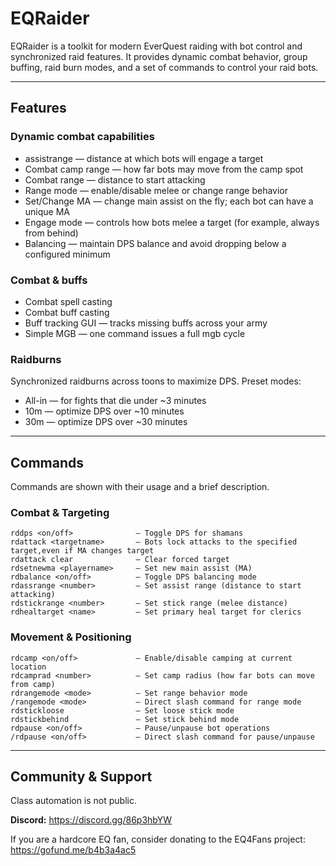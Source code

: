 # EQRaider

EQRaider is a toolkit for modern EverQuest raiding with bot control and synchronized raid features. It provides dynamic combat behavior, group buffing, raid burn modes, and a set of commands to control your raid bots.


---

## Features

### Dynamic combat capabilities
- assistrange — distance at which bots will engage a target
- Combat camp range — how far bots may move from the camp spot
- Combat range — distance to start attacking
- Range mode — enable/disable melee or change range behavior
- Set/Change MA — change main assist on the fly; each bot can have a unique MA
- Engage mode — controls how bots melee a target (for example, always from behind)
- Balancing — maintain DPS balance and avoid dropping below a configured minimum

### Combat & buffs
- Combat spell casting
- Combat buff casting
- Buff tracking GUI — tracks missing buffs across your army
- Simple MGB — one command issues a full mgb cycle

### Raidburns
Synchronized raidburns across toons to maximize DPS. Preset modes:
- All-in — for fights that die under ~3 minutes
- 10m — optimize DPS over ~10 minutes
- 30m — optimize DPS over ~30 minutes

---

## Commands

Commands are shown with their usage and a brief description.

### Combat & Targeting
```
rddps <on/off>              — Toggle DPS for shamans
rdattack <targetname>       — Bots lock attacks to the specified target,even if MA changes target
rdattack clear              — Clear forced target
rdsetnewma <playername>     — Set new main assist (MA)
rdbalance <on/off>          — Toggle DPS balancing mode
rdassrange <number>         — Set assist range (distance to start attacking)
rdstickrange <number>       — Set stick range (melee distance)
rdhealtarget <name>         — Set primary heal target for clerics
```

### Movement & Positioning
```
rdcamp <on/off>             — Enable/disable camping at current location
rdcamprad <number>          — Set camp radius (how far bots can move from camp)
rdrangemode <mode>          — Set range behavior mode
/rangemode <mode>           — Direct slash command for range mode
rdstickloose                — Set loose stick mode
rdstickbehind               — Set stick behind mode
rdpause <on/off>            — Pause/unpause bot operations
/rdpause <on/off>           — Direct slash command for pause/unpause
```

---

## Community & Support

Class automation is not public.

**Discord:** https://discord.gg/86p3hbYW

If you are a hardcore EQ fan, consider donating to the EQ4Fans project: https://gofund.me/b4b3a4ac5
